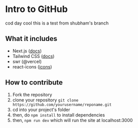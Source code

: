 # Intro to GitHub

cod day cool this is a test from shubham's branch

## What it includes

- Next.js ([docs](https://nextjs.org/docs))
- Tailwind CSS ([docs](https://tailwindcss.com/))
- swr (@vercel)
- react-icons ([icons](https://react-icons.github.io/react-icons/))

## How to contribute

1. Fork the repository
2. clone your repository `git clone https://github.com/yourusername/reponame.git`
3. cd into your project's folder
4. then, do `npm install` to install dependencies
5. then, `npm run dev` which will run the site at localhost:3000
